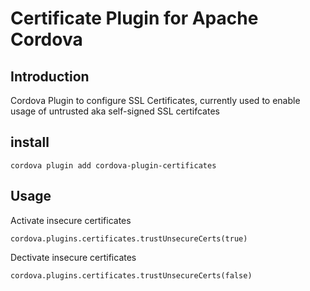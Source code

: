 # Certificate Plugin for Apache Cordova

## Introduction
Cordova Plugin to configure SSL Certificates, currently used to enable usage of untrusted  aka self-signed SSL certifcates


## install

```
cordova plugin add cordova-plugin-certificates
```

## Usage

Activate insecure certificates
```
cordova.plugins.certificates.trustUnsecureCerts(true)
```

Dectivate insecure certificates
```
cordova.plugins.certificates.trustUnsecureCerts(false)
```
